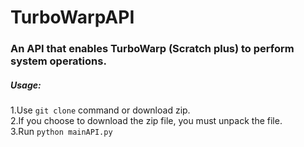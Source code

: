 # TurboWarpAPI
### An API that enables TurboWarp \(Scratch plus\) to perform system operations.
##### Usage:
  1.Use `git clone` command or download zip.  
  2.If you choose to download the zip file, you must unpack the file.  
  3.Run `python mainAPI.py`  
